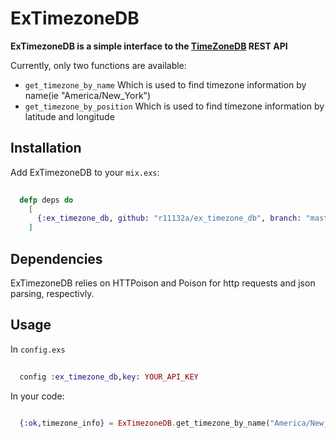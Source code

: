 # ExTimezoneDB

**ExTimezoneDB is a simple interface to the [TimeZoneDB](https://www.timezonedb.com) REST API**

Currently, only two functions are available:
* `get_timezone_by_name` Which is used to find timezone information by name\(ie "America/New\_York"\)
* `get_timezone_by_position` Which is used to find timezone information by latitude and longitude

## Installation

Add ExTimezoneDB to your `mix.exs`:

```elixir
  
  defp deps do
    [
      {:ex_timezone_db, github: "r11132a/ex_timezone_db", branch: "master"}
    ]

```

## Dependencies

ExTimezoneDB relies on HTTPoison and Poison for http requests and json parsing, respectivly.


## Usage

In `config.exs`
```elixir
  
  config :ex_timezone_db,key: YOUR_API_KEY

```

In your code:

```elixir

  {:ok,timezone_info} = ExTimezoneDB.get_timezone_by_name("America/New_York")

```

